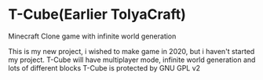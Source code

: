 # T-Cube(Earlier TolyaCraft)
Minecraft Clone game with infinite world generation

This is my new project, i wished to make game in 2020, but i haven't started my project.
T-Cube will have multiplayer mode, infinite world generation and lots of different blocks
T-Cube is protected by GNU GPL v2
